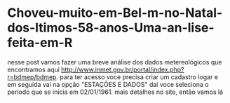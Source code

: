 # Choveu-muito-em-Bel-m-no-Natal-dos-ltimos-58-anos-Uma-an-lise-feita-em-R
nesse post vamos fazer uma breve análise dos dados metereológicos que encontramos aqui http://www.inmet.gov.br/portal/index.php?r=bdmep/bdmep. para ter acesso voce precisa criar um cadastro logar e em seguida vai na opção "ESTAÇÕES E DADOS" daí voce seleciona o periodo que se inicia em 02/01/1961. mais detalhes no site, então vamos lá
